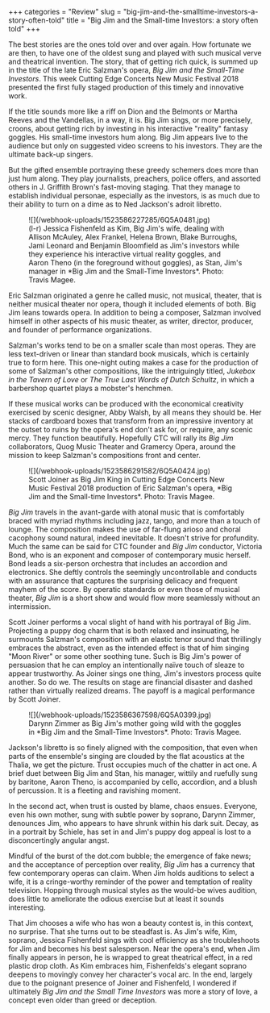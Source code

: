 +++
categories = "Review"
slug = "big-jim-and-the-smalltime-investors-a-story-often-told"
title = "Big Jim and the Small-time Investors: a story often told"
+++

The best stories are the ones told over and over again. How fortunate we are then, to have one of the oldest sung and played with such musical verve and theatrical invention. The story, that of getting rich quick, is summed up in the title of the late Eric Salzman's opera, *Big Jim and the Small-Time Investors*. This week Cutting Edge Concerts New Music Festival 2018 presented the first fully staged production of this timely and innovative work.

If the title sounds more like a riff on Dion and the Belmonts or Martha Reeves and the Vandellas, in a way, it is. Big Jim sings, or more precisely, croons, about getting rich by investing in his interactive "reality" fantasy goggles. His small-time investors hum along. Big Jim appears live to the audience but only on suggested video screens to his investors. They are the ultimate back-up singers.

But the gifted ensemble portraying these greedy schemers does more than just hum along. They play journalists, preachers, police offers, and assorted others in J. Griffith Brown's fast-moving staging. That they manage to establish individual personae, especially as the investors, is as much due to their ability to turn on a dime as to Ned Jackson's adroit libretto. 

<figure data-type="image">
![](/webhook-uploads/1523586227285/6Q5A0481.jpg)
<figcaption>(l-r) Jessica Fishenfeld as Kim, Big Jim's wife, dealing with Allison McAuley, Alex Frankel, Helena Brown, Blake Burroughs, Jami Leonard and Benjamin Bloomfield as Jim's investors while they experience his interactive virtual reality goggles, and Aaron Theno (in the foreground without goggles), as Stan, Jim's manager in *Big Jim and the Small-Time Investors*. Photo: Travis Magee.</figcaption>
</figure>

Eric Salzman originated a genre he called music, not musical, theater, that is neither musical theater nor opera, though it included elements of both. Big Jim leans towards opera. In addition to being a composer, Salzman involved himself in other aspects of his music theater, as writer, director, producer, and founder of performance organizations. 


Salzman's works tend to be on a smaller scale than most operas. They are less text-driven or linear than standard book musicals, which is certainly true to form here. This one-night outing makes a case for the production of some of Salzman's other compositions, like the intriguingly titled, *Jukebox in the Tavern of Love* or *The True Last Words of Dutch Schultz*, in which a barbershop quartet plays a mobster's henchmen.

If these musical works can be produced with the economical creativity exercised by scenic designer, Abby Walsh, by all means they should be. Her stacks of cardboard boxes that transform from an impressive inventory at the outset to ruins by the opera's end don't ask for, or require, any scenic mercy. They function beautifully. Hopefully CTC will rally its *Big Jim* collaborators, Quog Music Theater and Gramercy Opera, around the mission to keep Salzman's compositions front and center.

<figure data-type="image">
![](/webhook-uploads/1523586291582/6Q5A0424.jpg)
<figcaption>Scott Joiner as Big Jim King in Cutting Edge Concerts New Music Festival 2018 production of Eric Salzman's opera, *Big Jim and the Small-time Investors*. Photo: Travis Magee.</figcaption>
</figure>

*Big Jim* travels in the avant-garde with atonal music that is comfortably braced with myriad rhythms including jazz, tango, and more than a touch of lounge. The composition makes the use of far-flung arioso and choral cacophony sound natural, indeed inevitable. It doesn't strive for profundity. Much the same can be said for CTC founder and *Big Jim* conductor, Victoria Bond, who is an exponent and composer of contemporary music herself. Bond leads a six-person orchestra that includes an accordion and electronics. She deftly controls the seemingly uncontrollable and conducts with an assurance that captures the surprising delicacy and frequent mayhem of the score. By operatic standards or even those of musical theater, *Big Jim* is a short show and would flow more seamlessly without an intermission. 

Scott Joiner performs a vocal slight of hand with his portrayal of Big Jim. Projecting a puppy dog charm that is both relaxed and insinuating, he surmounts Salzman's composition with an elastic tenor sound that thrillingly embraces the abstract, even as the intended effect is that of him singing "Moon River" or some other soothing tune. Such is Big Jim's power of persuasion that he can employ an intentionally naïve touch of sleaze to appear trustworthy. As Joiner sings one thing, Jim's investors process quite another. So do we. The results on stage are financial disaster and dashed rather than virtually realized dreams. The payoff is a magical performance by Scott Joiner.

<figure data-type="image">
![](/webhook-uploads/1523586367598/6Q5A0399.jpg)
<figcaption>Darynn Zimmer as Big Jim's mother going wild with the goggles in *Big Jim and the Small-Time Investors*. Photo: Travis Magee.</figcaption>
</figure>

Jackson's libretto is so finely aligned with the composition, that even when parts of the ensemble's singing are clouded by the flat acoustics at the Thalia, we get the picture. Trust occupies much of the chatter in act one. A brief duet between Big Jim and Stan, his manager, wittily and ruefully sung by baritone, Aaron Theno, is accompanied by cello, accordion, and a blush of percussion. It is a fleeting and ravishing moment. 

In the second act, when trust is ousted by blame, chaos ensues. Everyone, even his own mother, sung with subtle power by soprano, Darynn Zimmer, denounces Jim, who appears to have shrunk within his dark suit. Decay, as in a portrait by Schiele, has set in and Jim's puppy dog appeal is lost to a disconcertingly angular angst.  

Mindful of the burst of the dot.com bubble; the emergence of fake news; and the acceptance of perception over reality, *Big Jim* has a currency that few contemporary operas can claim. When Jim holds auditions to select a wife, it is a cringe-worthy reminder of the power and temptation of reality television. Hopping through musical styles as the would-be wives audition, does little to ameliorate the odious exercise but at least it sounds interesting. 

That Jim chooses a wife who has won a beauty contest is, in this context, no surprise. That she turns out to be steadfast is. As Jim's wife, Kim, soprano, Jessica Fishenfeld sings with cool efficiency as she troubleshoots for Jim and becomes his best salesperson. Near the opera's end, when Jim finally appears in person, he is wrapped to great theatrical effect, in a red plastic drop cloth. As Kim embraces him, Fishenfelds's elegant soprano deepens to movingly convey her character's vocal arc. In the end, largely due to the poignant presence of Joiner and Fishenfeld, I wondered if ultimately *Big Jim and the Small Time Investors* was more a story of love, a concept even older than greed or deception.
